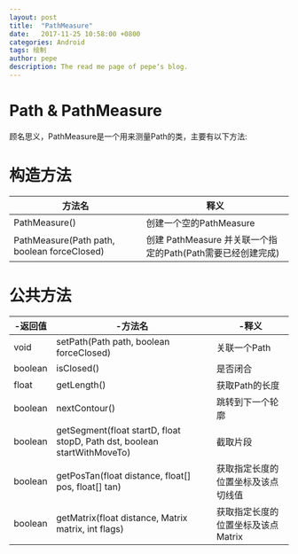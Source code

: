```yaml
---
layout: post
title:  "PathMeasure"
date:   2017-11-25 10:58:00 +0800
categories: Android
tags: 绘制
author: pepe
description: The read me page of pepe‘s blog.
---
```


Path & PathMeasure
============
顾名思义，PathMeasure是一个用来测量Path的类，主要有以下方法:

构造方法
==========

|方法名|释义|
|-|-|
|PathMeasure()|创建一个空的PathMeasure|
|PathMeasure(Path path, boolean forceClosed)|创建 PathMeasure 并关联一个指定的Path(Path需要已经创建完成)|

公共方法
==========

|-返回值|-方法名|-释义|
|--|--|--|
|void	|setPath(Path path, boolean forceClosed)|关联一个Path|
|boolean|isClosed()								|是否闭合|
|float	|getLength()							|获取Path的长度|
|boolean|nextContour()							|跳转到下一个轮廓|
|boolean|getSegment(float startD, float stopD, Path dst, boolean startWithMoveTo)	|截取片段|
|boolean|getPosTan(float distance, float[] pos, float[] tan)						|获取指定长度的位置坐标及该点切线值|
|boolean|getMatrix(float distance, Matrix matrix, int flags)						|获取指定长度的位置坐标及该点Matrix|






